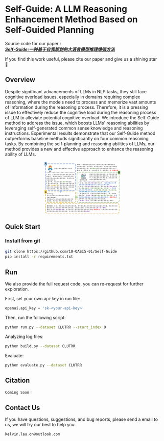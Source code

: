 # Self-Guide: A LLM Reasoning Enhancement Method Based on Self-Guided Planning

Source code for our paper :  
***[Self-Guide:一种基于自我规划的大语言模型推理增强方法](https://github.com/NEUIR/Self-Guide/blob/main/fig/183_self_guide_.pdf)***

If you find this work useful, please cite our paper and give us a shining star 🌟

## Overview

Despite significant advancements of LLMs in NLP tasks, they still face cognitive overload issues, especially in domains requiring complex reasoning, where the models need to process and memorize vast amounts of information during the reasoning process. Therefore, it is a pressing issue to effectively reduce the cognitive load during the reasoning process of LLM to alleviate potential cognitive overload. We introduce the Self-Guide method to address the issue, which boosts LLMs' reasoning abilities by leveraging self-generated common sense knowledge and reasoning instructions. Experimental results demonstrate that our Self-Guide method outperforms baseline methods significantly on four common reasoning tasks. By combining the self-planning and reasoning abilities of LLMs, our method provides a new and effective approach to enhance the reasoning ability of LLMs.

<p align="center">
  <img align="middle" src="fig/show.png" style="max-width: 50%; height: auto;" alt="Self-Guide"/>
</p>

## Quick Start

### Install from git

```bash
git clone https://github.com/10-OASIS-01/Self-Guide
pip install -r requirements.txt
```

##  Run

We also provide the full request code, you can re-request for further exploration.

First, set your own api-key in run file:

```python
openai.api_key = 'sk-<your-api-key>'
```

Then, run the following script:

```bash
python run.py --dataset CLUTRR --start_index 0
```

Analyzing log files:

```bash
python build.py --dataset CLUTRR
```

Evaluate:

```bash
python evaluate.py --dataset CLUTRR
```


## Citation
```
Coming Soon！
```

## Contact Us

If you have questions, suggestions, and bug reports, please send a email to us, we will try our best to help you. 

```bash
kelvin.lau.cn@outlook.com 
```

